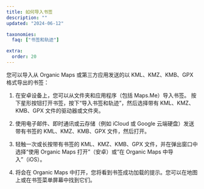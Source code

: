 ```yaml
---
title: 如何导入书签
description: ""
updated: "2024-06-12"

taxonomies:
  faq: ["书签和轨迹"]

extra:
  order: 20
---
```


您可以导入从 Organic Maps 或第三方应用发送的以 KML、KMZ、KMB、GPX 格式导出的书签：

1. 在安卓设备上，您可以从文件夹和应用程序（包括 Maps.Me）导入书签。 按下星形按钮打开书签，按下“导入书签和轨迹”，然后选择带有 KML、KMZ、KMB、GPX 文件的驱动器或文件夹。

2. 使用电子邮件、即时通讯或云存储（例如 iCloud 或 Google 云端硬盘）发送带有书签的 KML、KMZ、KMB、GPX 文件，然后打开。

3. 轻触一次或长按带有书签的 KML、KMZ、KMB、GPX 文件，并在弹出窗口中选择“使用 Organic Maps 打开”（安卓）或“在 Organic Maps 中导入”（iOS）。

4. 将会在 Organic Maps 中打开，您将看到书签成功加载的提示。您可以在地图上或在书签菜单屏幕中找到它们。
